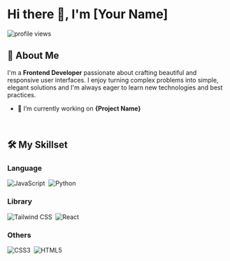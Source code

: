 # Hi there 👋, I'm [Your Name]

<p align="left">
  <img src="https://komarev.com/ghpvc/?username=your-github-username&label=Profile%20Views&color=blueviolet&style=flat-square" alt="profile views"/>
</p>

## 🚀 About Me

I'm a **Frontend Developer** passionate about crafting beautiful and responsive user interfaces. I enjoy turning complex problems into simple, elegant solutions and I'm always eager to learn new technologies and best practices.

* 🔭 I’m currently working on **{Project Name}**

<br/>

## 🛠️ My Skillset

### Language
<p align="left">
  <img src="https://img.shields.io/badge/JAVASCRIPT-323330?style=for-the-badge&logo=javascript&logoColor=F7DF1E" alt="JavaScript"/>&nbsp;
  <img src="https://img.shields.io/badge/PYTHON-3776AB?style=for-the-badge&logo=python&logoColor=white" alt="Python"/>
</p>

### Library
<p align="left">
  <img src="https://img.shields.io/badge/TAILWIND%20CSS-06B6D4?style=for-the-badge&logo=tailwindcss&logoColor=white" alt="Tailwind CSS"/>&nbsp;
  <img src="https://img.shields.io/badge/REACT-20232A?style=for-the-badge&logo=react&logoColor=61DAFB" alt="React"/>
</p>

### Others
<p align="left">
  <img src="https://img.shields.io/badge/CSS3-1572B6?style=for-the-badge&logo=css3&logoColor=white" alt="CSS3"/>&nbsp;
  <img src="https://img.shields.io/badge/HTML5-E34F26?style=for-the-badge&logo=html5&logoColor=white" alt="HTML5"/>
</p>
